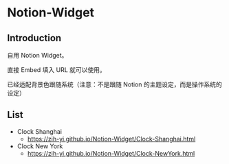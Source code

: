 # Notion-Widget

## Introduction
自用 Notion Widget。

直接 Embed 填入 URL 就可以使用。

已经适配背景色跟随系统（注意：不是跟随 Notion 的主题设定，而是操作系统的设定）

## List
- Clock Shanghai
  - https://zih-yi.github.io/Notion-Widget/Clock-Shanghai.html
- Clock New York
  - https://zih-yi.github.io/Notion-Widget/Clock-NewYork.html